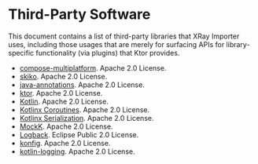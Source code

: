 # Third-Party Software

This document contains a list of third-party libraries that XRay Importer uses, including those usages that are merely for surfacing APIs for
library-specific functionality (via plugins) that Ktor provides.


* [compose-multiplatform](https://github.com/JetBrains/compose-multiplatform). Apache 2.0 License.
* [skiko](https://github.com/JetBrains/skiko). Apache 2.0 License.
* [java-annotations](https://github.com/JetBrains/java-annotations). Apache 2.0 License.
* [ktor](https://github.com/ktorio/ktor). Apache 2.0 License.
* [Kotlin](https://kotlinlang.org). Apache 2.0 License.
* [Kotlinx Coroutines](https://github.com/Kotlin/kotlinx.coroutines). Apache 2.0 License.
* [Kotlinx Serialization](https://github.com/Kotlin/kotlinx.serialization). Apache 2.0 License.
* [MockK](https://mockk.io/). Apache 2.0 License.
* [Logback](http://logback.qos.ch/). Eclipse Public 2.0 License.
* [konfig](https://github.com/npryce/konfig). Apache 2.0 License.
* [kotlin-logging](https://github.com/oshai/kotlin-logging). Apache 2.0 License.